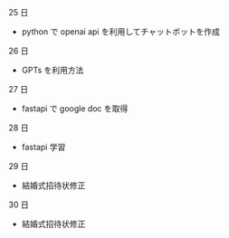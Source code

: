 25 日

- python で openai api を利用してチャットボットを作成

26 日

- GPTs を利用方法

27 日

- fastapi で google doc を取得

28 日

- fastapi 学習

29 日

- 結婚式招待状修正

30 日

- 結婚式招待状修正
